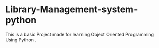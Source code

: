 # Library-Management-system-python
This is a basic Project made for learning Object Oriented Programming Using Python .  

